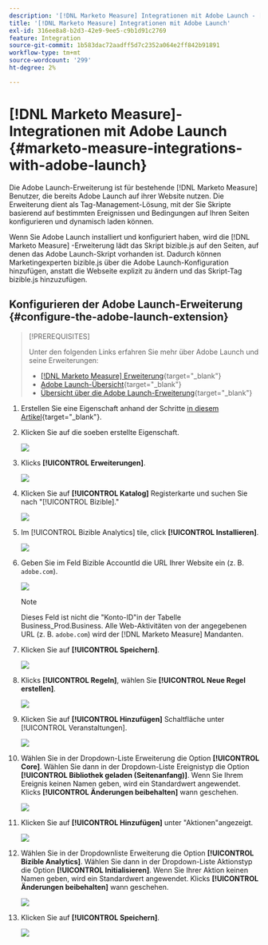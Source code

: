 ```yaml
---
description: '[!DNL Marketo Measure] Integrationen mit Adobe Launch - [!DNL Marketo Measure] - Produktdokumentation'
title: '[!DNL Marketo Measure] Integrationen mit Adobe Launch'
exl-id: 316ee8a8-b2d3-42e9-9ee5-c9b1d91c2769
feature: Integration
source-git-commit: 1b583dac72aadff5d7c2352a064e2ff842b91891
workflow-type: tm+mt
source-wordcount: '299'
ht-degree: 2%

---
```


# [!DNL Marketo Measure]-Integrationen mit Adobe Launch {#marketo-measure-integrations-with-adobe-launch}

Die Adobe Launch-Erweiterung ist für bestehende [!DNL Marketo Measure] Benutzer, die bereits Adobe Launch auf ihrer Website nutzen. Die Erweiterung dient als Tag-Management-Lösung, mit der Sie Skripte basierend auf bestimmten Ereignissen und Bedingungen auf Ihren Seiten konfigurieren und dynamisch laden können.

Wenn Sie Adobe Launch installiert und konfiguriert haben, wird die [!DNL Marketo Measure] -Erweiterung lädt das Skript bizible.js auf den Seiten, auf denen das Adobe Launch-Skript vorhanden ist. Dadurch können Marketingexperten bizible.js über die Adobe Launch-Konfiguration hinzufügen, anstatt die Webseite explizit zu ändern und das Skript-Tag bizible.js hinzuzufügen.

## Konfigurieren der Adobe Launch-Erweiterung {#configure-the-adobe-launch-extension}

>[!PREREQUISITES]
>
>Unter den folgenden Links erfahren Sie mehr über Adobe Launch und seine Erweiterungen:
>
>* [[!DNL Marketo Measure] Erweiterung](https://experienceleague.adobe.com/docs/experience-platform/destinations/catalog/email/bizible.html?lang=en#catalog){target="_blank"}
>* [Adobe Launch-Übersicht](https://experienceleague.adobe.com/docs/launch-learn/implementing-in-websites-with-launch/index.html?lang=en#prerequisites){target="_blank"}
>* [Übersicht über die Adobe Launch-Erweiterung](https://experienceleague.adobe.com/docs/launch/using/extension-dev/overview.html?lang=en#extension-configuration){target="_blank"}

1. Erstellen Sie eine Eigenschaft anhand der Schritte [in diesem Artikel](https://experienceleague.adobe.com/docs/platform-learn/implement-in-websites/configure-tags/create-a-property.html?lang=en#go-to-the-data-collection-interface){target="_blank"}.

1. Klicken Sie auf die soeben erstellte Eigenschaft.

   ![](assets/marketo-measure-integrations-with-adobe-launch-1.png)

1. Klicks **[!UICONTROL Erweiterungen]**.

   ![](assets/marketo-measure-integrations-with-adobe-launch-2.png)

1. Klicken Sie auf **[!UICONTROL Katalog]** Registerkarte und suchen Sie nach &quot;[!UICONTROL Bizible].&quot;

   ![](assets/marketo-measure-integrations-with-adobe-launch-3.png)

1. Im [!UICONTROL Bizible Analytics] tile, click **[!UICONTROL Installieren]**.

   ![](assets/marketo-measure-integrations-with-adobe-launch-4.png)

1. Geben Sie im Feld Bizible AccountId die URL Ihrer Website ein (z. B. `adobe.com`).

   ![](assets/marketo-measure-integrations-with-adobe-launch-5.png)

   >[!NOTE]
   >
   >Dieses Feld ist nicht die &quot;Konto-ID&quot;in der Tabelle Business_Prod.Business. Alle Web-Aktivitäten von der angegebenen URL (z. B. `adobe.com`) wird der [!DNL Marketo Measure] Mandanten.

1. Klicken Sie auf **[!UICONTROL Speichern]**.

   ![](assets/marketo-measure-integrations-with-adobe-launch-6.png)

1. Klicks **[!UICONTROL Regeln]**, wählen Sie **[!UICONTROL Neue Regel erstellen]**.

   ![](assets/marketo-measure-integrations-with-adobe-launch-7.png)

1. Klicken Sie auf **[!UICONTROL Hinzufügen]** Schaltfläche unter [!UICONTROL Veranstaltungen].

   ![](assets/marketo-measure-integrations-with-adobe-launch-8.png)

1. Wählen Sie in der Dropdown-Liste Erweiterung die Option **[!UICONTROL Core]**. Wählen Sie dann in der Dropdown-Liste Ereignistyp die Option **[!UICONTROL Bibliothek geladen (Seitenanfang)]**. Wenn Sie Ihrem Ereignis keinen Namen geben, wird ein Standardwert angewendet. Klicks **[!UICONTROL Änderungen beibehalten]** wann geschehen.

   ![](assets/marketo-measure-integrations-with-adobe-launch-9.png)

1. Klicken Sie auf **[!UICONTROL Hinzufügen]** unter &quot;Aktionen&quot;angezeigt.

   ![](assets/marketo-measure-integrations-with-adobe-launch-10.png)

1. Wählen Sie in der Dropdownliste Erweiterung die Option **[!UICONTROL Bizible Analytics]**. Wählen Sie dann in der Dropdown-Liste Aktionstyp die Option **[!UICONTROL Initialisieren]**. Wenn Sie Ihrer Aktion keinen Namen geben, wird ein Standardwert angewendet. Klicks **[!UICONTROL Änderungen beibehalten]** wann geschehen.

   ![](assets/marketo-measure-integrations-with-adobe-launch-11.png)

1. Klicken Sie auf **[!UICONTROL Speichern]**.

   ![](assets/marketo-measure-integrations-with-adobe-launch-12.png)
